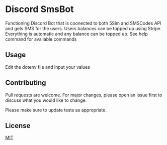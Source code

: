 # Discord SmsBot

Functioning Discord Bot that is coonected to both 5Sim and SMSCodes API and gets SMS for the users. 
Users balances can be topped up using Stripe. Everything is automatic and any balance can be topped up. 
See help command for available commands

## Usage

Edit the dotenv file and input your values

## Contributing
Pull requests are welcome. For major changes, please open an issue first to discuss what you would like to change.

Please make sure to update tests as appropriate.

## License
[MIT](https://choosealicense.com/licenses/mit/)
